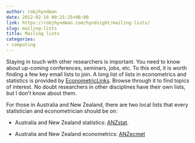 ```yaml
---
author: robjhyndman
date: 2012-02-16 00:25:25+00:00
link: https://robjhyndman.com/hyndsight/mailing-lists/
slug: mailing-lists
title: Mailing lists
categories:
- computing
---
```


Staying in touch with other researchers is important. You need to know about up-coming conferences, seminars, jobs, etc. To this end, it is worth finding a few key email lists to join. A long list of lists in econometrics and statistics is provided by [EconometricLinks](http://www.feweb.vu.nl/econometriclinks/mailing/#top). Browse through it to find topics of interest. No doubt researchers in other disciplines have their own lists, but I don't know about them.

For those in Australia and New Zealand, there are two local lists that every statistician and econometrician should be on:



	
  * Australia and New Zealand statistics: [ANZstat](http://www.maths.uq.edu.au/research/research_centres/anzstat/).

	
  * Australia and New Zealand econometrics: [ANZecmet](http://groups.google.com/group/anzecmet/about)


